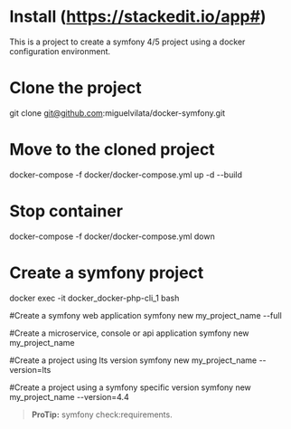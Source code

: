 # Install (https://stackedit.io/app#)

This is a project to create a symfony 4/5 project using a docker configuration environment.

# Clone the project
git clone git@github.com:miguelvilata/docker-symfony.git

# Move to the cloned project
docker-compose -f docker/docker-compose.yml up -d --build

# Stop container
docker-compose -f docker/docker-compose.yml down

# Create a symfony project
docker exec -it docker_docker-php-cli_1 bash

#Create a symfony web application
symfony new my_project_name --full

#Create a microservice, console or api application
symfony new my_project_name

#Create a project using lts version
symfony new my_project_name --version=lts

#Create a project using a symfony specific version
symfony new my_project_name --version=4.4

> **ProTip:** symfony check:requirements.
